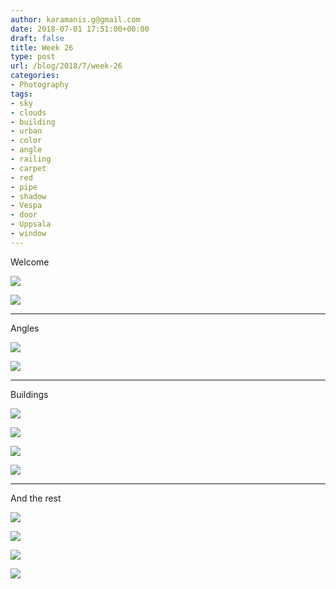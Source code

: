 ```yaml
---
author: karamanis.g@gmail.com
date: 2018-07-01 17:51:00+00:00
draft: false
title: Week 26
type: post
url: /blog/2018/7/week-26
categories:
- Photography
tags:
- sky
- clouds
- building
- urban
- color
- angle
- railing
- carpet
- red
- pipe
- shadow
- Vespa
- door
- Uppsala
- window
---
```


Welcome



  
   ![](/images/2018-07-01-20187week-26/20.jpg)

  

  
   ![](/images/2018-07-01-20187week-26/21.jpg)

  



* * *

Angles



  
   ![](/images/2018-07-01-20187week-26/10.jpg)

  

  
   ![](/images/2018-07-01-20187week-26/11.jpg)

  



* * *

Buildings



  
   ![](/images/2018-07-01-20187week-26/1.jpg)

  

  
   ![](/images/2018-07-01-20187week-26/2.jpg)

  

  
   ![](/images/2018-07-01-20187week-26/3.jpg)

  

  
   ![](/images/2018-07-01-20187week-26/4.jpg)

  



* * *

And the rest



  
   ![](/images/2018-07-01-20187week-26/32.jpg)

  

  
   ![](/images/2018-07-01-20187week-26/30.jpg)

  

  
   ![](/images/2018-07-01-20187week-26/31.jpg)

  

  
   ![](/images/2018-07-01-20187week-26/33.jpg)

  


